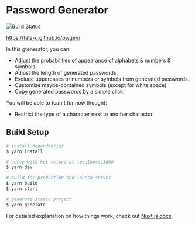 # Password Generator

[![Build Status](https://travis-ci.com/tats-u/pwgen.svg?branch=master)](https://travis-ci.com/tats-u/pwgen)

https://tats-u.github.io/pwgen/

In this gtenerator, you can:

- Adjust the probabilities of appearance of alphabets & numbers & symbols.
- Adjust the length of generated passwords.
- Exclude uppercases or numbers or symbols from generated passwords.
- Customize maybe-contained symbols (except for white space)
- Copy generated passwords by a simple click.

You will be able to (can't for now though):

- Restrict the type of a character next to another charactor.

## Build Setup

``` bash
# install dependencies
$ yarn install

# serve with hot reload at localhost:3000
$ yarn dev

# build for production and launch server
$ yarn build
$ yarn start

# generate static project
$ yarn generate
```

For detailed explanation on how things work, check out [Nuxt.js docs](https://nuxtjs.org).
